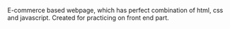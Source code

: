 E-commerce based webpage, which has perfect combination of html, css and javascript.
Created for practicing on front end part.
